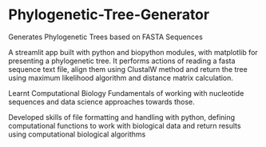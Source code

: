 # Phylogenetic-Tree-Generator
Generates Phylogenetic Trees based on FASTA Sequences

A streamlit app built with python and biopython modules, with matplotlib for presenting a phylogenetic tree. It performs actions of reading a fasta sequence text file, align them using ClustalW method and return the tree using maximum likelihood algorithm and distance matrix calculation. 

Learnt Computational Biology Fundamentals of working with nucleotide sequences and data science approaches towards those.

Developed skills of file formatting and handling with python, defining computational functions to work with biological data and return results using computational biological algorithms
